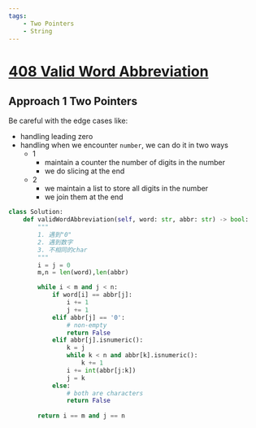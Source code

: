 ```yaml
---
tags:
    - Two Pointers
    - String
---
```


# [408 Valid Word Abbreviation](https://leetcode.com/problems/valid-word-abbreviation/description/)


## Approach 1 Two Pointers

Be careful with the edge cases like:

- handling leading zero
- handling when we encounter `number`, we can do it in two ways
    - 1
        - maintain a counter the number of digits in the number
        - we do slicing at the end
    - 2
        - we maintain a list to store all digits in the number
        - we join them at the end


```python
class Solution:
    def validWordAbbreviation(self, word: str, abbr: str) -> bool:
        """
        1. 遇到"0"
        2. 遇到数字
        3. 不相同的char
        """
        i = j = 0
        m,n = len(word),len(abbr)

        while i < m and j < n:
            if word[i] == abbr[j]:
                i += 1
                j += 1
            elif abbr[j] == '0':
                # non-empty
                return False
            elif abbr[j].isnumeric():
                k = j
                while k < n and abbr[k].isnumeric():
                    k += 1
                i += int(abbr[j:k])
                j = k
            else:
                # both are characters
                return False
        
        return i == m and j == n
```